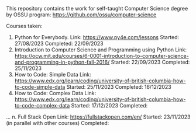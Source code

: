 This repository contains the work for self-taught Computer Science degree by OSSU program:
https://github.com/ossu/computer-science

Courses taken:
1. Python for Everybody.
   Link: https://www.py4e.com/lessons
   Started: 27/08/2023
   Completed: 22/09/2023
2. Introduction to Computer Science and Programming using Python
   Link: https://ocw.mit.edu/courses/6-0001-introduction-to-computer-science-and-programming-in-python-fall-2016/
   Started: 22/09/2023
   Completed: 25/11/2023
3. How to Code: Simple Data
   Link: https://www.edx.org/learn/coding/university-of-british-columbia-how-to-code-simple-data
   Started: 25/11/2023
   Completed: 16/12/2023
4. How to Code: Complex Data
   Link: https://www.edx.org/learn/coding/university-of-british-columbia-how-to-code-complex-data
   Started: 17/12/2023
   Completed:


...
n. Full Stack Open
   Link: https://fullstackopen.com/en/
   Started: 23/11/2023 (in parallel with other courses)
   Completed: